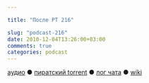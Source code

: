```yaml
---

title: "После РТ 216"

slug: "podcast-216"
date: 2010-12-04T13:26:00+03:00
comments: true
categories: podcast
---
```

[аудио](http://cdn.radio-t.com/rt216post.mp3) ● [пиратский torrent](http://pirates.radio-t.com/torrents/rt216post.mp3.torrent) ● [лог чата](http://chat.radio-t.com/logs/radio-t-216.html) ● [wiki](http://wiki.radio-t.com/%D0%9F%D0%BE%D1%81%D0%BB%D0%B5_%D0%A0%D0%A2_216)<audio src="http://cdn.radio-t.com/rt216post.mp3" preload="none">
